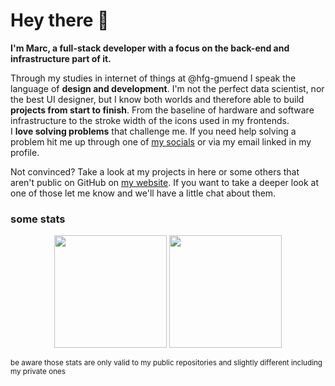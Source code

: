 # Hey there 👋

**I'm Marc, a full-stack developer with a focus on the back-end and infrastructure part of it.**

Through my studies in internet of things at @hfg-gmuend I speak the language of **design and development**. I'm not the perfect data scientist, nor the best UI designer, but I know both worlds and therefore able to build **projects from start to finish**. From the baseline of hardware and software infrastructure to the stroke width of the icons used in my frontends.  
I **love solving problems** that challenge me. If you need help solving a problem hit me up through one of <a target="_blank" href="https://www.marcrufeis.de/socials">my socials</a> or via my email linked in my profile.

Not convinced? Take a look at my projects in here or some others that aren't public on GitHub on <a target="_blank" href="https://www.marcrufeis.de/">my website</a>. If you want to take a deeper look at one of those let me know and we'll have a little chat about them.

### some stats
<div align="center">
<img height="180em" src="https://github-readme-stats.vercel.app/api?username=craftycram&count_private=true&show_icons=true&theme=dark&include_all_commits" />
<img height="180em" src="https://github-readme-stats.vercel.app/api/top-langs/?username=craftycram&theme=dark&layout=compact&langs_count=6" />
</div>

<sub>be aware those stats are only valid to my public repositories and slightly different including my private ones</sub>

